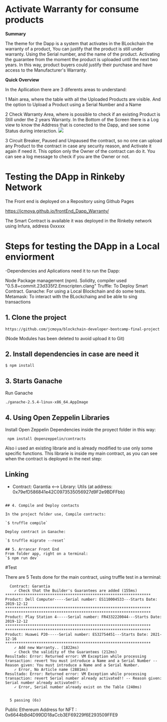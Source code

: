 # Activate Warranty for consume products

**Summary**

The theme for the Dapp is a system that activates in the BLockchain the warranty of a product, You can justify that the product is still under warranty. Using the Serial number, and the name of the product. 
Activating the guarantee from the moment the product is uploaded until the next two years. In this way, product buyers could justify their purchase and have access to the Manufacturer's Warranty.

**Quick Overview**

In the Apllication there are 3 diferents areas to understand:

1 Main area, where the table with all the Uploaded Products are visible. And the option to Upload a Product using a Serial Number and a Name

2 Check Warranty Area, where is possible to check if an existing Product is Still under the 2 years Warranty. 
In the Bottom of the Screen there is a Log view to know the Address that is conected to the Dapp, and see some Status during interaction.
![](https://drive.google.com/file/d/1bCRYIEbSlDhSS3HSlgLhdDbJ7JbhxGjI/view?usp=sharing)

3 Circuit Breaker, Paused and Unpaused the contract, so no one can upload any Product to the contract in case any security reason, and Activate it again if need it. This option only the Owner of the contract can do it. You can see a log message to check if you are the Owner or not.



 

# Testing the DApp in Rinkeby Network

The Front end is deployed on a Repository using Github Pages

https://jcmoya.github.io/frontEnd_Dapp_Warranty/


The Smart Contract is available it was deployed in the Rinkeby network using Infura,  address 0xxxxx


# Steps for testing the DApp in a Local enviorment

-Dependencies and Aplications need it to run the Dapp:

Node Package management (npm).
Solidity, compiler used "0.5.8+commit.23d335f2.Emscripten.clang"
Truffle: To Deploy Smart Contract.
Ganache: For using a Local Blockchain and do some tests.
Metamask: To interact with the BLockchaing and be able to sing transactions

## 1. Clone the project
`https://github.com/jcmoya/blockchain-developer-bootcamp-final-project`

(Node Modules has been deleted to avoid upload it to Git)

## 2. Install dependencies in case are need it
```
$ npm install
```

## 3. Starts Ganache

Run Ganache
```
./ganache-2.5.4-linux-x86_64.AppImage
```

## 4. Using Open Zeppelin Libraries

Install Open Zeppelin Dependencies inside the proyect folder in this way:

```
 npm install @openzeppelin/contracts

```
Also i used an existing librarie and is already modified to use only some specific functions. This librarie is inside my main contract, as you can see when the contract is deployed in the next step:

  Linking
   -------
   * Contract: Garantia <--> Library: Utils (at address: 0x79efD586841e42C0973535056927d9F2e9BDFFbb)
```

## 4. Compile and Deploy contacts

In the project folder use, Compile contracts:

`$ truffle compile` 

Deploy contract in Ganache: 

`$ truffle migrate --reset` 

## 5. Arrancar Front End
From folder app, right on a terminal:
`$ npm run dev`
```

#Test

There are 5 Tests done for the main contract, using truffle test in a terminal:

```
  Contract: Garantia
    ✓ Check that the Builder's Guarantees are added (155ms)
*****************************************************************
Product: Dell Computer-----Serial number: ES110004533---Starts Date: 2019-12-12
*****************************************************************
*****************************************************************
Product: Play Station 4-----Serial number: FR4332220044---Starts Date: 2019-12-12
*****************************************************************
*****************************************************************
Product: Huawei P20-----Serial number: ES32754451---Starts Date: 2021-12-16
*****************************************************************
    ✓ Add new Warranty.. (1822ms)
    ✓ Check the validity of the Guarantees (212ms)
Resultado: Error: Returned error: VM Exception while processing transaction: revert You must introduce a Name and a Serial Number -- Reason given: You must introduce a Name and a Serial Number.
    ✓ Error, No Article name (2881ms)
Resultado: Error: Returned error: VM Exception while processing transaction: revert Serial number already activated!! -- Reason given: Serial number already activated!!.
    ✓ Error, Serial number already exist on the Table (240ms)


  5 passing (6s)

```


Public Ethereum Address for NFT : 0x6644bBd4D99DD18aCcb3EF69229f6E293509FFE9

